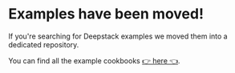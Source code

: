 # Examples have been moved!

If you're searching for Deepstack examples we moved them into a dedicated repository.

You can find all the example cookbooks [👉 here 👈](https://github.com/khulnasoft/deepstack-cookbook/).
